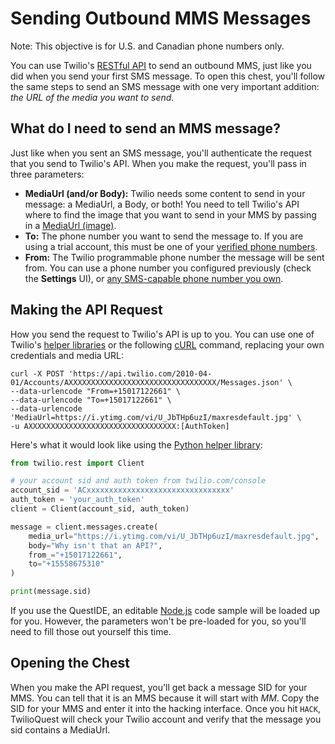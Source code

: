 # Sending Outbound MMS Messages

Note: This objective is for U.S. and Canadian phone numbers only.

You can use Twilio's [RESTful API](https://www.twilio.com/docs/sms/api) to send an outbound MMS, just like you did when you send your first SMS message. To open this chest, you'll follow the same steps to send an SMS message with one very important addition: _the URL of the media you want to send_.

## What do I need to send an MMS message?

Just like when you sent an SMS message, you'll authenticate the request that you send to Twilio's API. When you make the request, you'll pass in three parameters:

- **MediaUrl (and/or Body):** Twilio needs some content to send in your message: a MediaUrl, a Body, or both! You need to tell Twilio's API where to find the image that you want to send in your MMS by passing in a [MediaUrl (image)](https://www.twilio.com/docs/sms/api/message-resource#create-a-message-resource).
- **To:** The phone number you want to send the message to. If you are using a trial account, this must be one of your [verified phone numbers](https://www.twilio.com/console/phone-numbers/verified).
- **From:** The Twilio programmable phone number the message will be sent from. You can use a phone number you configured previously (check the **Settings** UI), or [any SMS-capable phone number you own](https://www.twilio.com/console/phone-numbers/incoming).

## Making the API Request

How you send the request to Twilio's API is up to you. You can use one of Twilio's [helper libraries](https://www.twilio.com/docs/libraries) or the following [cURL](https://curl.haxx.se/docs/manual.html) command, replacing your own credentials and media URL:

```
curl -X POST 'https://api.twilio.com/2010-04-01/Accounts/AXXXXXXXXXXXXXXXXXXXXXXXXXXXXXXXXX/Messages.json' \
--data-urlencode "From=+15017122661" \
--data-urlencode "To=+15017122661" \
--data-urlencode 'MediaUrl=https://i.ytimg.com/vi/U_JbTHp6uzI/maxresdefault.jpg' \
-u AXXXXXXXXXXXXXXXXXXXXXXXXXXXXXXXXX:[AuthToken]
```

Here's what it would look like using the [Python helper library](https://www.twilio.com/docs/sms/tutorials/how-to-send-sms-messages-python):

```python
from twilio.rest import Client

# your account sid and auth token from twilio.com/console
account_sid = 'ACxxxxxxxxxxxxxxxxxxxxxxxxxxxxxxxx'
auth_token = 'your_auth_token'
client = Client(account_sid, auth_token)

message = client.messages.create(
    media_url="https://i.ytimg.com/vi/U_JbTHp6uzI/maxresdefault.jpg",
    body="Why isn't that an API?",
    from_="+15017122661",
    to="+15558675310"
)

print(message.sid)
```

If you use the QuestIDE, an editable [Node.js](https://nodejs.org/) code sample will be loaded up for you. However, the parameters won't be pre-loaded for you, so you'll need to fill those out yourself this time.

## Opening the Chest

When you make the API request, you'll get back a message SID for your MMS. You can tell that it is an MMS because it will start with _MM_. Copy the SID for your MMS and enter it into the hacking interface. Once you hit `HACK`, TwilioQuest will check your Twilio account and verify that the message you sid contains a MediaUrl.

